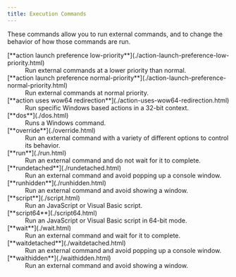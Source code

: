 ```yaml
---
title: Execution Commands
---
```


These commands allow you to run external commands, and to change the behavior of how those commands are run.

<dl>

  <dt>[**action launch preference low-priority**](./action-launch-preference-low-priority.html)</dt>
  <dd>Run external commands at a lower priority than normal.</dd>

  <dt>[**action launch preference normal-priority**](./action-launch-preference-normal-priority.html)</dt>
  <dd>Run external commands at normal priority.</dd>
  
  <dt>[**action uses wow64 redirection**](./action-uses-wow64-redirection.html)</dt>
  <dd>Run specific Windows based actions in a 32-bit context.</dd>

  <dt>[**dos**](./dos.html)</dt>
  <dd>Runs a Windows command.</dd>

  <dt>[**override**](./override.html)</dt>
  <dd>Run an external command with a variety of different options to control its behavior.</dd>

  <dt>[**run**](./run.html)</dt>
  <dd>Run an external command and do not wait for it to complete.</dd>

  <dt>[**rundetached**](./rundetached.html)</dt>
  <dd>Run an external command and avoid popping up a console window.</dd>

  <dt>[**runhidden**](./runhidden.html)</dt>
  <dd>Run an external command and avoid showing a window.</dd>

  <dt>[**script**](./script.html)</dt>
  <dd>Run an JavaScript or Visual Basic script.</dd>

  <dt>[**script64**](./script64.html)</dt>
  <dd>Run an JavaScript or Visual Basic script in 64-bit mode.</dd>

  <dt>[**wait**](./wait.html)</dt>
  <dd>Run an external command and wait for it to complete.</dd>

  <dt>[**waitdetached**](./waitdetached.html)</dt>
  <dd>Run an external command and avoid popping up a console window.</dd>

  <dt>[**waithidden**](./waithidden.html)</dt>
  <dd>Run an external command and avoid showing a window.</dd>

</dl>
